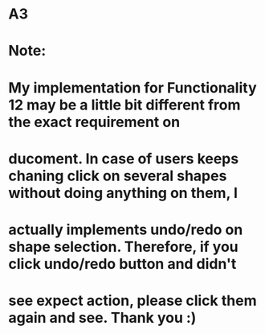 # A3
#
# Note:
#   My implementation for Functionality 12 may be a little bit different from the exact requirement on  
# ducoment. In case of users keeps chaning click on several shapes without doing anything on them, I 
# actually implements undo/redo on shape selection. Therefore, if you click undo/redo button and didn't
# see expect action, please click them again and see. Thank you :)